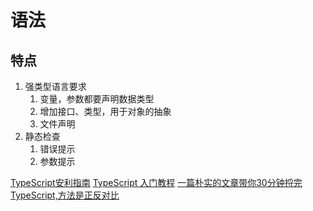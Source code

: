 # 语法
## 特点
1. 强类型语言要求
    1. 变量，参数都要声明数据类型
    2. 增加接口、类型，用于对象的抽象
    3. 文件声明
2. 静态检查
    1. 错误提示
    2. 参数提示

[TypeScript安利指南](https://juejin.im/post/5d8efeace51d45782b0c1bd6)
[TypeScript 入门教程](https://github.com/xcatliu/typescript-tutorial/blob/master/README.md)
[一篇朴实的文章带你30分钟捋完TypeScript,方法是正反对比](https://juejin.im/post/5d53a8895188257fad671cbc)